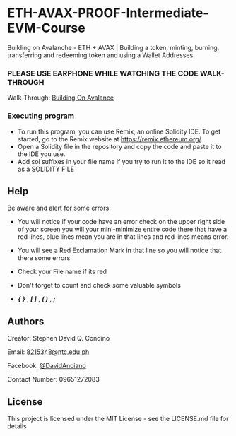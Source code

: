 # ETH-AVAX-PROOF-Intermediate-EVM-Course

Building on Avalanche - ETH + AVAX | Building a token, minting, burning, transferring and redeeming token and using a Wallet Addresses.

### **PLEASE USE EARPHONE WHILE WATCHING THE CODE WALK-THROUGH**

Walk-Through: [Building On Avalance](https://github.com/StephenGotHacked/ETH-AVAX-PROOF-Intermediate-EVM-Course/tree/main/Building%20on%20Avalanche%20-%20ETH%20%2B%20AVAX)

### Executing program
* To run this program, you can use Remix, an online Solidity IDE. To get started, go to the Remix website at https://remix.ethereum.org/.
* Open a Solidity file in the repository and copy the code and paste it to the IDE you use.
* Add sol suffixes in your file name if you try to run it to the IDE so it read as a SOLIDITY FILE
## Help

Be aware and alert for some errors: 

* You will notice if your code have an error check on the upper right side of your screen you will your mini-minimize entire code there that have a red lines, blue lines mean you are in that lines and red lines means error.

* You will see a Red Exclamation Mark in that line so you will notice that there some errors

* Check your File name if its red

* Don't forget to count and check some valuable symbols
* **_{  }_** , **_[ ]_** , **_( )_** , **_;_**


## Authors

Creator: Stephen David Q. Condino 

Email: 8215348@ntc.edu.ph

Facebook: [@DavidAnciano](https://www.facebook.com/profile.php?id=100010312052822)

Contact Number: 09651272083


## License

This project is licensed under the MIT License - see the LICENSE.md file for details
